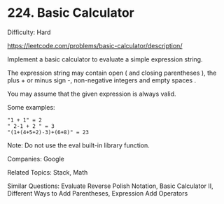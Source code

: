 # 224. Basic Calculator

Difficulty: Hard

https://leetcode.com/problems/basic-calculator/description/

Implement a basic calculator to evaluate a simple expression string.

The expression string may contain open ( and closing parentheses ), the plus + or minus sign -, non-negative integers and empty spaces .

You may assume that the given expression is always valid.

Some examples:
```
"1 + 1" = 2
" 2-1 + 2 " = 3
"(1+(4+5+2)-3)+(6+8)" = 23
```

Note: Do not use the eval built-in library function.

Companies: Google

Related Topics: Stack, Math

Similar Questions: Evaluate Reverse Polish Notation, Basic Calculator II, Different Ways to Add Parentheses, Expression Add Operators

